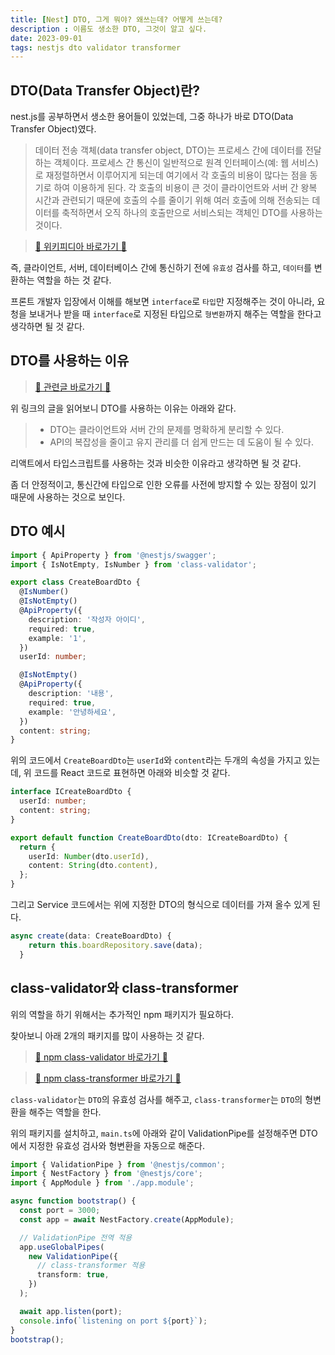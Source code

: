 ```yaml
---
title: [Nest] DTO, 그게 뭐야? 왜쓰는데? 어떻게 쓰는데?
description : 이름도 생소한 DTO, 그것이 알고 싶다.
date: 2023-09-01
tags: nestjs dto validator transformer
---
```


## DTO(Data Transfer Object)란?

nest.js를 공부하면서 생소한 용어들이 있었는데, 그중 하나가 바로 DTO(Data Transfer Object)였다.

> 데이터 전송 객체(data transfer object, DTO)는 프로세스 간에 데이터를 전달하는 객체이다. 프로세스 간 통신이 일반적으로 원격 인터페이스(예: 웹 서비스)로 재정렬하면서 이루어지게 되는데 여기에서 각 호출의 비용이 많다는 점을 동기로 하여 이용하게 된다. 각 호출의 비용이 큰 것이 클라이언트와 서버 간 왕복 시간과 관련되기 때문에 호출의 수를 줄이기 위해 여러 호출에 의해 전송되는 데이터를 축적하면서 오직 하나의 호출만으로 서비스되는 객체인 DTO를 사용하는 것이다.

> [🔗 위키피디아 바로가기 🔗](https://ko.wikipedia.org/wiki/%EB%8D%B0%EC%9D%B4%ED%84%B0_%EC%A0%84%EC%86%A1_%EA%B0%9D%EC%B2%B4)

즉, 클라이언트, 서버, 데이터베이스 간에 통신하기 전에 `유효성` 검사를 하고, `데이터`를 변환하는 역할을 하는 것 같다.

프론트 개발자 입장에서 이해를 해보면 `interface`로 `타입`만 지정해주는 것이 아니라, 요청을 보내거나 받을 때 `interface`로 지정된 타입으로 `형변환`까지 해주는 역할을 한다고 생각하면 될 것 같다.

## DTO를 사용하는 이유

> [🔗 관련글 바로가기 🔗](https://dev.to/bivor/why-dtos-are-a-must-have-in-nestjs-api-development-3j2j)

위 링크의 글을 읽어보니 DTO를 사용하는 이유는 아래와 같다.

> - DTO는 클라이언트와 서버 간의 문제를 명확하게 분리할 수 있다.
> - API의 복잡성을 줄이고 유지 관리를 더 쉽게 만드는 데 도움이 될 수 있다.

리액트에서 타입스크립트를 사용하는 것과 비슷한 이유라고 생각하면 될 것 같다.

좀 더 안정적이고, 통신간에 타입으로 인한 오류를 사전에 방지할 수 있는 장점이 있기 때문에 사용하는 것으로 보인다.

## DTO 예시

```ts
import { ApiProperty } from '@nestjs/swagger';
import { IsNotEmpty, IsNumber } from 'class-validator';

export class CreateBoardDto {
  @IsNumber()
  @IsNotEmpty()
  @ApiProperty({
    description: '작성자 아이디',
    required: true,
    example: '1',
  })
  userId: number;

  @IsNotEmpty()
  @ApiProperty({
    description: '내용',
    required: true,
    example: '안녕하세요',
  })
  content: string;
}
```

위의 코드에서 `CreateBoardDto`는 `userId`와 `content`라는 두개의 속성을 가지고 있는데, 위 코드를 React 코드로 표현하면 아래와 비슷할 것 같다.

```ts
interface ICreateBoardDto {
  userId: number;
  content: string;
}

export default function CreateBoardDto(dto: ICreateBoardDto) {
  return {
    userId: Number(dto.userId),
    content: String(dto.content),
  };
}
```

그리고 Service 코드에서는 위에 지정한 DTO의 형식으로 데이터를 가져 올수 있게 된다.

```ts
async create(data: CreateBoardDto) {
    return this.boardRepository.save(data);
  }
```

## class-validator와 class-transformer

위의 역할을 하기 위해서는 추가적인 npm 패키지가 필요하다.

찾아보니 아래 2개의 패키지를 많이 사용하는 것 같다.

> [🔗 npm class-validator 바로가기 🔗](https://www.npmjs.com/package/class-validator)

> [🔗 npm class-transformer 바로가기 🔗](https://www.npmjs.com/package/class-transformer)

`class-validator`는 `DTO`의 유효성 검사를 해주고, `class-transformer`는 `DTO`의 형변환을 해주는 역할을 한다.

위의 패키지를 설치하고, `main.ts`에 아래와 같이 ValidationPipe를 설정해주면 DTO에서 지정한 유효성 검사와 형변환을 자동으로 해준다.

```ts
import { ValidationPipe } from '@nestjs/common';
import { NestFactory } from '@nestjs/core';
import { AppModule } from './app.module';

async function bootstrap() {
  const port = 3000;
  const app = await NestFactory.create(AppModule);

  // ValidationPipe 전역 적용
  app.useGlobalPipes(
    new ValidationPipe({
      // class-transformer 적용
      transform: true,
    })
  );

  await app.listen(port);
  console.info(`listening on port ${port}`);
}
bootstrap();
```
